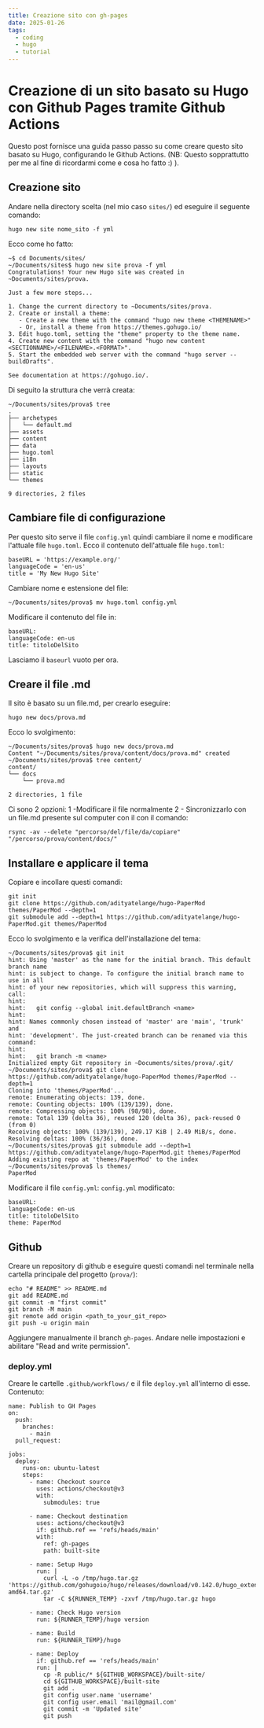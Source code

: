 ```yaml
---
title: Creazione sito con gh-pages
date: 2025-01-26
tags:
  - coding
  - hugo
  - tutorial
---
```

# Creazione di un sito basato su Hugo con Github Pages tramite Github Actions
Questo post fornisce una guida passo passo su come creare questo sito basato su Hugo, configurando le Github Actions. (NB: Questo sopprattutto per me al fine di ricordarmi come e cosa ho fatto :) ).
## Creazione sito
Andare nella directory scelta (nel mio caso `sites/`) ed eseguire il seguente comando:
```
hugo new site nome_sito -f yml
```
Ecco come ho fatto:
```
~$ cd Documents/sites/
~/Documents/sites$ hugo new site prova -f yml
Congratulations! Your new Hugo site was created in ~Documents/sites/prova.

Just a few more steps...

1. Change the current directory to ~Documents/sites/prova.
2. Create or install a theme:
   - Create a new theme with the command "hugo new theme <THEMENAME>"
   - Or, install a theme from https://themes.gohugo.io/
3. Edit hugo.toml, setting the "theme" property to the theme name.
4. Create new content with the command "hugo new content <SECTIONNAME>/<FILENAME>.<FORMAT>".
5. Start the embedded web server with the command "hugo server --buildDrafts".

See documentation at https://gohugo.io/.
```
Di seguito la struttura che verrà creata:
```
~/Documents/sites/prova$ tree
.
├── archetypes
│   └── default.md
├── assets
├── content
├── data
├── hugo.toml
├── i18n
├── layouts
├── static
└── themes

9 directories, 2 files
```
## Cambiare file di configurazione
Per questo sito serve il file `config.yml` quindi cambiare il nome e modificare l'attuale file `hugo.toml`. 
Ecco il contenuto dell'attuale file `hugo.toml`:
```
baseURL = 'https://example.org/'
languageCode = 'en-us'
title = 'My New Hugo Site'
```
Cambiare nome e estensione del file:
```
~/Documents/sites/prova$ mv hugo.toml config.yml
```
Modificare il contenuto del file in:
```
baseURL:
languageCode: en-us
title: titoloDelSito
```
Lasciamo il `baseurl` vuoto per ora.
## Creare il file .md
Il sito è basato su un file.md, per crearlo eseguire:
```
hugo new docs/prova.md
```
Ecco lo svolgimento:
```
~/Documents/sites/prova$ hugo new docs/prova.md
Content "~/Documents/sites/prova/content/docs/prova.md" created
~/Documents/sites/prova$ tree content/
content/
└── docs
    └── prova.md
    
2 directories, 1 file
```
Ci sono 2 opzioni:
1 -Modificare il file normalmente
2 - Sincronizzarlo con un file.md presente sul computer con il con il comando:
```
rsync -av --delete "percorso/del/file/da/copiare" "/percorso/prova/content/docs/"
```
## Installare e applicare il tema
Copiare e incollare questi comandi:
```
git init
git clone https://github.com/adityatelange/hugo-PaperMod themes/PaperMod --depth=1
git submodule add --depth=1 https://github.com/adityatelange/hugo-PaperMod.git themes/PaperMod
```
Ecco lo svolgimento e la verifica dell'installazione del tema:
```
~/Documents/sites/prova$ git init
hint: Using 'master' as the name for the initial branch. This default branch name
hint: is subject to change. To configure the initial branch name to use in all
hint: of your new repositories, which will suppress this warning, call:
hint: 
hint: 	git config --global init.defaultBranch <name>
hint: 
hint: Names commonly chosen instead of 'master' are 'main', 'trunk' and
hint: 'development'. The just-created branch can be renamed via this command:
hint: 
hint: 	git branch -m <name>
Initialized empty Git repository in ~Documents/sites/prova/.git/
~/Documents/sites/prova$ git clone https://github.com/adityatelange/hugo-PaperMod themes/PaperMod --depth=1
Cloning into 'themes/PaperMod'...
remote: Enumerating objects: 139, done.
remote: Counting objects: 100% (139/139), done.
remote: Compressing objects: 100% (98/98), done.
remote: Total 139 (delta 36), reused 120 (delta 36), pack-reused 0 (from 0)
Receiving objects: 100% (139/139), 249.17 KiB | 2.49 MiB/s, done.
Resolving deltas: 100% (36/36), done.
~/Documents/sites/prova$ git submodule add --depth=1 https://github.com/adityatelange/hugo-PaperMod.git themes/PaperMod
Adding existing repo at 'themes/PaperMod' to the index
~/Documents/sites/prova$ ls themes/
PaperMod
```
Modificare il file `config.yml`:
`config.yml` modificato:
```
baseURL:
languageCode: en-us
title: titoloDelSito
theme: PaperMod
```
## Github
Creare un repository di github e eseguire questi comandi nel terminale nella cartella principale del progetto (`prova/`):
```
echo "# README" >> README.md
git add README.md
git commit -m "first commit"
git branch -M main
git remote add origin <path_to_your_git_repo>
git push -u origin main
```
Aggiungere manualmente il branch `gh-pages`.
Andare nelle impostazioni e abilitare "Read and write permission".
### deploy.yml
Creare le cartelle `.github/workflows/` e il file `deploy.yml` all'interno di esse.
Contenuto:
```
name: Publish to GH Pages
on:
  push:
    branches:
      - main
  pull_request:

jobs:
  deploy:
    runs-on: ubuntu-latest
    steps:
      - name: Checkout source
        uses: actions/checkout@v3
        with:
          submodules: true

      - name: Checkout destination
        uses: actions/checkout@v3
        if: github.ref == 'refs/heads/main'
        with:
          ref: gh-pages
          path: built-site

      - name: Setup Hugo
        run: |
          curl -L -o /tmp/hugo.tar.gz 'https://github.com/gohugoio/hugo/releases/download/v0.142.0/hugo_extended_0.142.0_linux-amd64.tar.gz'
          tar -C ${RUNNER_TEMP} -zxvf /tmp/hugo.tar.gz hugo

      - name: Check Hugo version
        run: ${RUNNER_TEMP}/hugo version

      - name: Build
        run: ${RUNNER_TEMP}/hugo

      - name: Deploy
        if: github.ref == 'refs/heads/main'
        run: |
          cp -R public/* ${GITHUB_WORKSPACE}/built-site/
          cd ${GITHUB_WORKSPACE}/built-site
          git add .
          git config user.name 'username'
          git config user.email 'mail@gmail.com'
          git commit -m 'Updated site'
          git push
```
